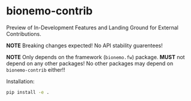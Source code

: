 # bionemo-contrib

Preview of In-Development Features and Landing Ground for External Contributions. 

**NOTE** Breaking changes expected! No API stability guarentees!

**NOTE** Only depends on the framework (`bionemo.fw`) package. **MUST** not depend on any other packages! No other packages may depend on `bionemo-contrib` either!!

Installation:
```bash
pip install -e .
```
